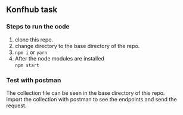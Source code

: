 ## Konfhub task

### Steps to run the code

1. clone this repo.
2. change directory to the base directory of the repo.
3. `npm i` or `yarn`
4. After the node modules are installed<br>
   `npm start`

### Test with postman

The collection file can be seen in the base directory of this repo.<br>
Import the collection with postman to see the endpoints and send the request.
